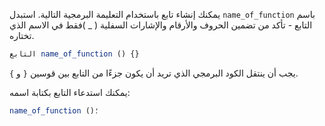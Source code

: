 يمكنك إنشاء تابع باستخدام التعليمة البرمجية التالية. استبدل `name_of_function` باسم التابع - تأكد من تضمين الحروف والأرقام والإشارات السفلية ( _ )فقط في الاسم الذي تختاره.

```javascript
التابع name_of_function () {}
```

يجب أن ينتقل الكود البرمجي الذي تريد أن يكون جزءًا من التابع بين قوسين `{` و `}`.

يمكنك استدعاء التابع بكتابة اسمه:

```javascript
name_of_function ()؛
```